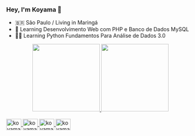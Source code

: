 ###  Hey, I'm Koyama 👋

- 🇧🇷 São Paulo / Living in Maringá
- 🌱 Learning Desenvolvimento Web com PHP e Banco de Dados MySQL
- 👨‍💻 Learning Python Fundamentos Para Análise de Dados 3.0  


<div align="center">
  <a href="https://github.com/rafaballerini">
  <img height="180em" src="https://github-readme-stats.vercel.app/api?username=koyama8&show_icons=true&theme=highcontrast&include_all_commits=true&count_private=true"/>
  <img height="180em" src="https://github-readme-stats.vercel.app/api/top-langs/?username=Koyama8&layout=compact&langs_count=7&theme=highcontrast"/>
</div>
<div style="display: inline_block"><br>
  <img align="center" alt="koyama8" height="30" width="40" src="https://cdn.jsdelivr.net/gh/devicons/devicon/icons/html5/html5-original.svg" />
  <img align="center" alt="koyama8" height="30" width="40" src="https://cdn.jsdelivr.net/gh/devicons/devicon/icons/css3/css3-original.svg" />
  <img align="center" alt="koyama8" height="30" width="40" src="https://cdn.jsdelivr.net/gh/devicons/devicon/icons/php/php-original.svg" />
  <img align="center" alt="koyama8" height="30" width="40" src="https://cdn.jsdelivr.net/gh/devicons/devicon/icons/java/java-original.svg" />
</div>
